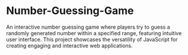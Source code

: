 # Number-Guessing-Game
 An interactive number guessing game where players try to guess a randomly generated number within a specified range, featuring intuitive user interface. This project showcases the versatility of JavaScript for creating engaging and interactive web applications.
